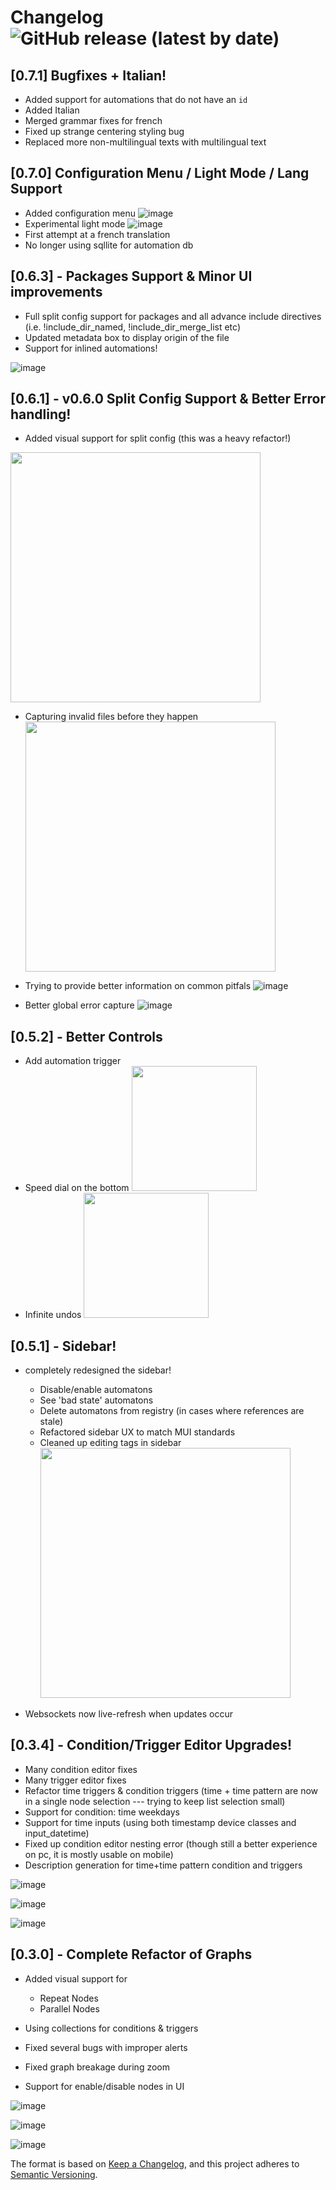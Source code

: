 # Changelog ![GitHub release (latest by date)](https://img.shields.io/github/v/release/asosnovsky/Shortumation?label=&style=for-the-badge)

## [0.7.1] Bugfixes + Italian!

- Added support for automations that do not have an `id`
- Added Italian
- Merged grammar fixes for french
- Fixed up strange centering styling bug
- Replaced more non-multilingual texts with multilingual text

## [0.7.0] Configuration Menu / Light Mode / Lang Support

- Added configuration menu
  ![image](https://user-images.githubusercontent.com/7451445/187817636-311b5a83-4e08-4b6b-b3b8-2e7086ace136.png)
- Experimental light mode
  ![image](https://user-images.githubusercontent.com/7451445/187817711-c7a8e23c-b9a4-472b-a348-c1492f3c5d56.png)
- First attempt at a french translation
- No longer using sqllite for automation db

## [0.6.3] - Packages Support & Minor UI improvements

- Full split config support for packages and all advance include directives (i.e. !include_dir_named, !include_dir_merge_list etc)
- Updated metadata box to display origin of the file
- Support for inlined automations!

![image](https://user-images.githubusercontent.com/7451445/187043147-15cea23b-0b64-4484-9c87-747998ea9fe6.png)

## [0.6.1] - v0.6.0 Split Config Support & Better Error handling!

- Added visual support for split config (this was a heavy refactor!)

<img width="400px" src="https://user-images.githubusercontent.com/7451445/185440594-f988c136-dd35-4a44-99d9-6d54d2a27882.png" />

- Capturing invalid files before they happen
  <img width="400px" src="https://user-images.githubusercontent.com/7451445/185440785-ad48f4b3-b6c5-4362-9222-426c07c95776.png"/>

- Trying to provide better information on common pitfals
  ![image](https://user-images.githubusercontent.com/7451445/185440955-c7f15f95-c9cf-4368-bc4a-b84140b97b00.png)

- Better global error capture
  ![image](https://user-images.githubusercontent.com/7451445/185441268-9dbde36e-b28b-4a13-bd7f-45ae23834e78.png)

## [0.5.2] - Better Controls

- Add automation trigger
- Speed dial on the bottom
  <img src="https://user-images.githubusercontent.com/7451445/183231968-9891bbb4-5c7c-4e05-b804-36978c809a5c.png" width="200px"/>
- Infinite undos <img src="https://user-images.githubusercontent.com/7451445/183231977-ed000017-2886-4a57-b5fb-c7e527bf3894.png" width="200px"/>

## [0.5.1] - Sidebar!

- completely redesigned the sidebar!

  - Disable/enable automatons
  - See 'bad state' automatons
  - Delete automatons from registry (in cases where references are stale)
  - Refactored sidebar UX to match MUI standards
  - Cleaned up editing tags in sidebar
    <img src="https://user-images.githubusercontent.com/7451445/182066721-07a93651-2f83-44d5-8420-15093caa52df.png" width="400px"/>

- Websockets now live-refresh when updates occur

## [0.3.4] - Condition/Trigger Editor Upgrades!

- Many condition editor fixes
- Many trigger editor fixes
- Refactor time triggers & condition triggers (time + time pattern are now in a single node selection --- trying to keep list selection small)
- Support for condition: time weekdays
- Support for time inputs (using both timestamp device classes and input_datetime)
- Fixed up condition editor nesting error (though still a better experience on pc, it is mostly usable on mobile)
- Description generation for time+time pattern condition and triggers

![image](https://user-images.githubusercontent.com/7451445/180237072-e5bd37bf-b89f-4978-a0ca-1cc71d9bd5a8.png)

![image](https://user-images.githubusercontent.com/7451445/180237749-519244ad-ef94-4a3f-8925-67ac3ed98ee8.png)

![image](https://user-images.githubusercontent.com/7451445/180238004-4b04f13a-77a2-4c4c-9144-963dbc394bf4.png)

## [0.3.0] - Complete Refactor of Graphs

- Added visual support for

  - Repeat Nodes
  - Parallel Nodes

- Using collections for conditions & triggers
- Fixed several bugs with improper alerts
- Fixed graph breakage during zoom
- Support for enable/disable nodes in UI

![image](https://user-images.githubusercontent.com/7451445/179135734-8d7ca46d-7e6f-4975-abc3-de86a48de0c0.png)

![image](https://user-images.githubusercontent.com/7451445/179135790-a5e77e2b-6d42-4810-a27b-ff4d165e99ec.png)

![image](https://user-images.githubusercontent.com/7451445/179135916-8083aab5-bee1-4d27-b19d-9e000ca012f9.png)

The format is based on [Keep a Changelog](https://keepachangelog.com/en/1.0.0/),
and this project adheres to [Semantic Versioning](https://semver.org/spec/v2.0.0.html).
